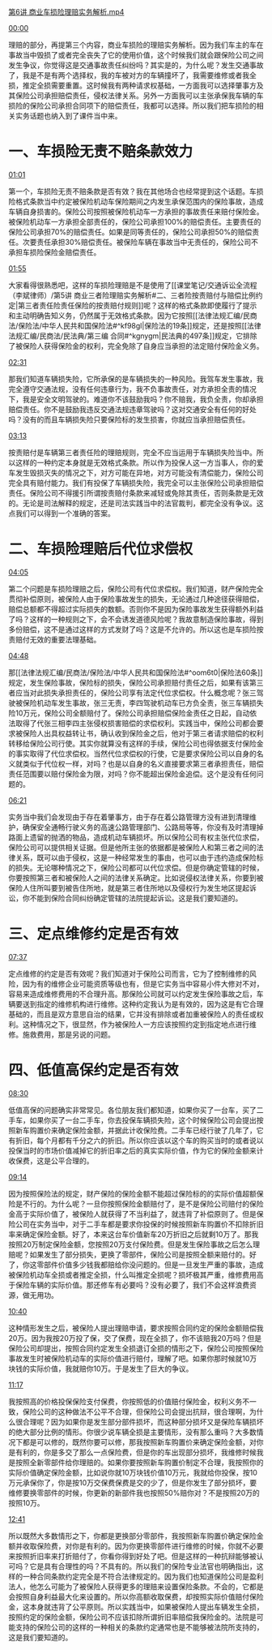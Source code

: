 [第6讲 商业车损险理赔实务解析.mp4](file:///E:%5C法律实务%5C394%20李斌：交通事故诉讼全流程：案例拆解疑难重点问题%5C第6讲%20商业车损险理赔实务解析.mp4)

[00:00](file:///E:/%5C%E6%B3%95%E5%BE%8B%E5%AE%9E%E5%8A%A1%5C394%20%E6%9D%8E%E6%96%8C%EF%BC%9A%E4%BA%A4%E9%80%9A%E4%BA%8B%E6%95%85%E8%AF%89%E8%AE%BC%E5%85%A8%E6%B5%81%E7%A8%8B%EF%BC%9A%E6%A1%88%E4%BE%8B%E6%8B%86%E8%A7%A3%E7%96%91%E9%9A%BE%E9%87%8D%E7%82%B9%E9%97%AE%E9%A2%98%5C%E7%AC%AC6%E8%AE%B2%20%E5%95%86%E4%B8%9A%E8%BD%A6%E6%8D%9F%E9%99%A9%E7%90%86%E8%B5%94%E5%AE%9E%E5%8A%A1%E8%A7%A3%E6%9E%90.mp4#t=0)

理赔的部分，再提第三个内容，商业车损险的理赔实务解析。因为我们车主的车在事故当中毁损了或者完全丧失了它的使用价值，这个时候我们就会跟保险公司之间发生争议，你觉得这是交通事故责任纠纷吗？其实是的，为什么呢？发生交通事故了，我是不是有两个选择权，我的车被对方的车辆撞坏了，我需要维修或者我全损，推定全损需要重置。这时候我有两种请求权基础，一方面我可以选择肇事方及其保险公司承担赔偿责任，侵权法律关系。另外一方面我可以主张承保我车辆的车损险的保险公司承担合同项下的赔偿责任，我都可以选择。所以我们把车损险的相关实务话题也纳入到了课件当中来。
# 一、车损险无责不赔条款效力
[01:01](file:///E:/%5C%E6%B3%95%E5%BE%8B%E5%AE%9E%E5%8A%A1%5C394%20%E6%9D%8E%E6%96%8C%EF%BC%9A%E4%BA%A4%E9%80%9A%E4%BA%8B%E6%95%85%E8%AF%89%E8%AE%BC%E5%85%A8%E6%B5%81%E7%A8%8B%EF%BC%9A%E6%A1%88%E4%BE%8B%E6%8B%86%E8%A7%A3%E7%96%91%E9%9A%BE%E9%87%8D%E7%82%B9%E9%97%AE%E9%A2%98%5C%E7%AC%AC6%E8%AE%B2%20%E5%95%86%E4%B8%9A%E8%BD%A6%E6%8D%9F%E9%99%A9%E7%90%86%E8%B5%94%E5%AE%9E%E5%8A%A1%E8%A7%A3%E6%9E%90.mp4#t=01:01)

第一个，车损险无责不赔条款是否有效？我在其他场合也经常提到这个话题。车损险格式条款当中约定被保险机动车保险期间之内发生承保范围内的保险事故，造成车辆自身损害的。保险公司按照被保险机动车一方承担的事故责任来赔付保险金。被保险机动车一方承担全部责任的，保险公司承担100%的赔偿责任。主要责任的保险公司承担70%的赔偿责任。如果是同等责任的，保险公司承担50%的赔偿责任。次要责任承担30%赔偿责任。被保险车辆在事故当中无责任的，保险公司不承担车损险保险金赔偿责任。

[01:55](file:///E:/%5C%E6%B3%95%E5%BE%8B%E5%AE%9E%E5%8A%A1%5C394%20%E6%9D%8E%E6%96%8C%EF%BC%9A%E4%BA%A4%E9%80%9A%E4%BA%8B%E6%95%85%E8%AF%89%E8%AE%BC%E5%85%A8%E6%B5%81%E7%A8%8B%EF%BC%9A%E6%A1%88%E4%BE%8B%E6%8B%86%E8%A7%A3%E7%96%91%E9%9A%BE%E9%87%8D%E7%82%B9%E9%97%AE%E9%A2%98%5C%E7%AC%AC6%E8%AE%B2%20%E5%95%86%E4%B8%9A%E8%BD%A6%E6%8D%9F%E9%99%A9%E7%90%86%E8%B5%94%E5%AE%9E%E5%8A%A1%E8%A7%A3%E6%9E%90.mp4#t=01:55)

大家看得很熟悉吧，这样的车损险理赔是不是使用了[[课堂笔记/交通诉讼全流程（李斌律师）/第5讲 商业三者险理赔实务解析#二、三者险按责赔付与赔偿比例约定|第三者责任险责任保险的按责赔付规则]]呢？这样的格式条款即使履行了提示和主动明确告知义务，仍然属于无效格式条款。因为它按照[[法律法规汇编/民商法/保险法/中华人民共和国保险法#^kf98gl|保险法的19条]]规定，还是按照[[法律法规汇编/民商法/民法典/第三编 合同#^kgnygm|民法典的497条]]规定，它排除了被保险人获得保险金的权利，完全免除了自身应当承担的法定赔付保险金义务。

[02:31](file:///E:/%5C%E6%B3%95%E5%BE%8B%E5%AE%9E%E5%8A%A1%5C394%20%E6%9D%8E%E6%96%8C%EF%BC%9A%E4%BA%A4%E9%80%9A%E4%BA%8B%E6%95%85%E8%AF%89%E8%AE%BC%E5%85%A8%E6%B5%81%E7%A8%8B%EF%BC%9A%E6%A1%88%E4%BE%8B%E6%8B%86%E8%A7%A3%E7%96%91%E9%9A%BE%E9%87%8D%E7%82%B9%E9%97%AE%E9%A2%98%5C%E7%AC%AC6%E8%AE%B2%20%E5%95%86%E4%B8%9A%E8%BD%A6%E6%8D%9F%E9%99%A9%E7%90%86%E8%B5%94%E5%AE%9E%E5%8A%A1%E8%A7%A3%E6%9E%90.mp4#t=02:31)

那我们知道车辆损失险，它所承保的是车辆损失的一种风险。我驾车发生事故，我完全遵守交通法规，没有任何违章行为，我不负事故责任，对方承担全责的情况下，我是安全文明驾驶的。难道你不该鼓励我吗？你不赔我，我负全责，你却承担赔偿责任。你不是鼓励我违反交通法规违章驾驶吗？这对交通安全有任何的好处吗？没有的而且车辆损失险只要保险标的发生损害，你就应当承担赔偿责任。

[03:13](file:///E:/%5C%E6%B3%95%E5%BE%8B%E5%AE%9E%E5%8A%A1%5C394%20%E6%9D%8E%E6%96%8C%EF%BC%9A%E4%BA%A4%E9%80%9A%E4%BA%8B%E6%95%85%E8%AF%89%E8%AE%BC%E5%85%A8%E6%B5%81%E7%A8%8B%EF%BC%9A%E6%A1%88%E4%BE%8B%E6%8B%86%E8%A7%A3%E7%96%91%E9%9A%BE%E9%87%8D%E7%82%B9%E9%97%AE%E9%A2%98%5C%E7%AC%AC6%E8%AE%B2%20%E5%95%86%E4%B8%9A%E8%BD%A6%E6%8D%9F%E9%99%A9%E7%90%86%E8%B5%94%E5%AE%9E%E5%8A%A1%E8%A7%A3%E6%9E%90.mp4#t=03:13)

按责赔付是车辆第三者责任险的理赔规则，完全不应当运用于车辆损失险当中。所以这样的一种约定本身就是无效格式条款。所以作为投保人这一方当事人，你的爱车发生毁损灭失的情况之下，对方可能在异地，对方可能没有清偿能力，保险公司完全具有赔付能力。我们有投保了车辆损失险，我完全可以主张保险公司承担赔偿责任。保险公司不得援引所谓按责赔付条款来减轻或免除其责任，否则条款是无效的。无论是司法解释的规定，还是司法实践当中的法官裁判，都完全没有争议。这点我们可以得到一个准确的答案。
# 二、车损险理赔后代位求偿权
[04:05](file:///E:/%5C%E6%B3%95%E5%BE%8B%E5%AE%9E%E5%8A%A1%5C394%20%E6%9D%8E%E6%96%8C%EF%BC%9A%E4%BA%A4%E9%80%9A%E4%BA%8B%E6%95%85%E8%AF%89%E8%AE%BC%E5%85%A8%E6%B5%81%E7%A8%8B%EF%BC%9A%E6%A1%88%E4%BE%8B%E6%8B%86%E8%A7%A3%E7%96%91%E9%9A%BE%E9%87%8D%E7%82%B9%E9%97%AE%E9%A2%98%5C%E7%AC%AC6%E8%AE%B2%20%E5%95%86%E4%B8%9A%E8%BD%A6%E6%8D%9F%E9%99%A9%E7%90%86%E8%B5%94%E5%AE%9E%E5%8A%A1%E8%A7%A3%E6%9E%90.mp4#t=245.792654)

第二个问题是车损险理赔之后，保险公司有代位求偿权。我们知道，财产保险完全贯彻补偿原则，被保险人由于保险事故发生的损失，无论通过几种途径获得赔偿，赔偿总额都不得超过实际损失的数额。否则你不是因为保险事故发生获得额外利益了吗？这样的一种规则之下，会不会诱发道德风险呢？我故意制造保险事故，得到多份赔偿，这不是通过这样的方式发财了吗？这是不允许的。所以这也是车损险按责赔付无效的重要法理基础。

[04:48](file:///E:/%5C%E6%B3%95%E5%BE%8B%E5%AE%9E%E5%8A%A1%5C394%20%E6%9D%8E%E6%96%8C%EF%BC%9A%E4%BA%A4%E9%80%9A%E4%BA%8B%E6%95%85%E8%AF%89%E8%AE%BC%E5%85%A8%E6%B5%81%E7%A8%8B%EF%BC%9A%E6%A1%88%E4%BE%8B%E6%8B%86%E8%A7%A3%E7%96%91%E9%9A%BE%E9%87%8D%E7%82%B9%E9%97%AE%E9%A2%98%5C%E7%AC%AC6%E8%AE%B2%20%E5%95%86%E4%B8%9A%E8%BD%A6%E6%8D%9F%E9%99%A9%E7%90%86%E8%B5%94%E5%AE%9E%E5%8A%A1%E8%A7%A3%E6%9E%90.mp4#t=288.733065)

那[[法律法规汇编/民商法/保险法/中华人民共和国保险法#^oom6t0|保险法60条]]规定，发生保险事故，保险标的损失，保险公司承担赔付责任之后，如果有该第三者应当对此损失承担责任的，保险公司享有法定代位求偿权。什么概念呢？张三驾驶被保险机动车发生事故，张三无责，李四驾驶机动车已方负全责，张三车辆损失险10万元，保险公司全额赔付了。保险公司承担赔偿保险金责任之日起，自动依法取得了代张三相李四主张侵权损害赔偿的求偿权利。实践当中，保险公司都会要求被保险人出具权益转让书，确认收到保险金之后，他对于第三者请求赔偿的权利转移给保险公司行使。其实你就算没有这样的手续，保险公司也得依据支付保险金的事实取得了代位求偿权。当然代位求偿权的行使，它是要求保险公司以自身的名义就类似于代位权一样，对吗？也是以自身的名义直接要求第三者承担责任，赔偿责任范围要以赔付保险金为限，对吗？你不能超出保险金追偿。这个是没有任何问题的。

[06:21](file:///E:/%5C%E6%B3%95%E5%BE%8B%E5%AE%9E%E5%8A%A1%5C394%20%E6%9D%8E%E6%96%8C%EF%BC%9A%E4%BA%A4%E9%80%9A%E4%BA%8B%E6%95%85%E8%AF%89%E8%AE%BC%E5%85%A8%E6%B5%81%E7%A8%8B%EF%BC%9A%E6%A1%88%E4%BE%8B%E6%8B%86%E8%A7%A3%E7%96%91%E9%9A%BE%E9%87%8D%E7%82%B9%E9%97%AE%E9%A2%98%5C%E7%AC%AC6%E8%AE%B2%20%E5%95%86%E4%B8%9A%E8%BD%A6%E6%8D%9F%E9%99%A9%E7%90%86%E8%B5%94%E5%AE%9E%E5%8A%A1%E8%A7%A3%E6%9E%90.mp4#t=381.285146)

实务当中我们会发现由于存在着肇事方，由于存在着公路管理方没有进到清理维护，确保安全通畅行驶义务的高速公路管理部门、公路局等等，你没有及时清理掉路面上遗留的抛洒的物品，造成机动车辆损坏。所以保险公司有权主张代位求偿，保险公司可以提供相关证据。但是他所主张的依据都是被保险人和第三者之间的法律关系，既可以由于侵权，这是一种经常发生的事由，也可以由于违约造成保险标的损失。无论哪种情况之下，保险公司都可以代位求偿。但是你确定管辖的时候，你要按照第三者和被保险人之间的法律关系确定。比如说侵权法律关系，你要到被保险人住所叫要到被告住所地，就是第三者住所地以及侵权行为发生地区提起诉讼，你不能到保险合同纠纷确定管辖的法院提起诉讼。这是我们要知道的。
# 三、定点维修约定是否有效
[07:37](file:///E:/%5C%E6%B3%95%E5%BE%8B%E5%AE%9E%E5%8A%A1%5C394%20%E6%9D%8E%E6%96%8C%EF%BC%9A%E4%BA%A4%E9%80%9A%E4%BA%8B%E6%95%85%E8%AF%89%E8%AE%BC%E5%85%A8%E6%B5%81%E7%A8%8B%EF%BC%9A%E6%A1%88%E4%BE%8B%E6%8B%86%E8%A7%A3%E7%96%91%E9%9A%BE%E9%87%8D%E7%82%B9%E9%97%AE%E9%A2%98%5C%E7%AC%AC6%E8%AE%B2%20%E5%95%86%E4%B8%9A%E8%BD%A6%E6%8D%9F%E9%99%A9%E7%90%86%E8%B5%94%E5%AE%9E%E5%8A%A1%E8%A7%A3%E6%9E%90.mp4#t=457.958664)

定点维修的约定是否有效呢？我们知道对于保险公司而言，它为了控制维修的风险，因为有的维修企业可能资质等级也有，但是它实务当中容易小件大修对不对，容易来造成维修费用的不合理升高。那保险公司就可以约定发生保险事故之后，车辆要送到指定的维修机构进行维修。这种约定我认为是有效的，因为这是有它合理基础的，而且是双方意思自治的结果，它并没有排除或者加重被保险人的责任或权利。这种情况之下，很显然，作为被保险人一方应该按照约定到指定地点进行维修。施救费用，那是另说的问题。
# 四、低值高保约定是否有效
[08:30](file:///E:/%5C%E6%B3%95%E5%BE%8B%E5%AE%9E%E5%8A%A1%5C394%20%E6%9D%8E%E6%96%8C%EF%BC%9A%E4%BA%A4%E9%80%9A%E4%BA%8B%E6%95%85%E8%AF%89%E8%AE%BC%E5%85%A8%E6%B5%81%E7%A8%8B%EF%BC%9A%E6%A1%88%E4%BE%8B%E6%8B%86%E8%A7%A3%E7%96%91%E9%9A%BE%E9%87%8D%E7%82%B9%E9%97%AE%E9%A2%98%5C%E7%AC%AC6%E8%AE%B2%20%E5%95%86%E4%B8%9A%E8%BD%A6%E6%8D%9F%E9%99%A9%E7%90%86%E8%B5%94%E5%AE%9E%E5%8A%A1%E8%A7%A3%E6%9E%90.mp4#t=510.313352)

低值高保的问题确实非常常见。各位朋友我们都知道，如果你买了一台车，买了二手车，如果你买了一台二手车，你去投保车辆损失险，这个时候保险公司会提出按照新车购置价来确定保险金额，并据此计收保险费。二手车已经行驶了几年了，它有折旧，每个月都有千分之六的折旧。所以你应该以这个车的购买当时的或者说以投保当时的市场价值减掉它的折旧率之后的真实实际价值，作为它的保险金额来计收保费，这是公平合理的。

[09:14](file:///E:/%5C%E6%B3%95%E5%BE%8B%E5%AE%9E%E5%8A%A1%5C394%20%E6%9D%8E%E6%96%8C%EF%BC%9A%E4%BA%A4%E9%80%9A%E4%BA%8B%E6%95%85%E8%AF%89%E8%AE%BC%E5%85%A8%E6%B5%81%E7%A8%8B%EF%BC%9A%E6%A1%88%E4%BE%8B%E6%8B%86%E8%A7%A3%E7%96%91%E9%9A%BE%E9%87%8D%E7%82%B9%E9%97%AE%E9%A2%98%5C%E7%AC%AC6%E8%AE%B2%20%E5%95%86%E4%B8%9A%E8%BD%A6%E6%8D%9F%E9%99%A9%E7%90%86%E8%B5%94%E5%AE%9E%E5%8A%A1%E8%A7%A3%E6%9E%90.mp4#t=09:14)

因为按照保险法的规定，财产保险的保险金额不能超过保险标的的实际价值超额保险是不行的。为什么呢？一旦你按照保险金额赔付了，是不是保险公司赔付的保险金高于实际价值了，被保险人就获得了不当利益了，就违背了补偿原则了。但是保险公司在实务当中，对于二手车都是要求你投保的时候按照新车购置价不扣除折旧率来确定保险金额。好了，本来这台车价值新车20万折旧之后就剩10万了。那我按照20万制定保险金额，您按照20万支付保险费。但是发生保险事故之后怎么理赔呢？如果发生了部分损失，更换了零部件，保险公司是按照全额来赔付的。好了，你这零部件价值多少钱我都赔给你没问题的。但是一旦发生严重的事故，造成被保险机动车全损或者推定全损，什么叫推定全损呢？损坏极其严重，维修费用高于保险车辆的实际价值。那还修车有必要吗？没有必要了，我们不会这样浪费资源，做无用功。

[10:40](file:///E:/%5C%E6%B3%95%E5%BE%8B%E5%AE%9E%E5%8A%A1%5C394%20%E6%9D%8E%E6%96%8C%EF%BC%9A%E4%BA%A4%E9%80%9A%E4%BA%8B%E6%95%85%E8%AF%89%E8%AE%BC%E5%85%A8%E6%B5%81%E7%A8%8B%EF%BC%9A%E6%A1%88%E4%BE%8B%E6%8B%86%E8%A7%A3%E7%96%91%E9%9A%BE%E9%87%8D%E7%82%B9%E9%97%AE%E9%A2%98%5C%E7%AC%AC6%E8%AE%B2%20%E5%95%86%E4%B8%9A%E8%BD%A6%E6%8D%9F%E9%99%A9%E7%90%86%E8%B5%94%E5%AE%9E%E5%8A%A1%E8%A7%A3%E6%9E%90.mp4#t=10:40)

这种情形发生之后，被保险人提出理赔申请，要求按照合同约定的保险金额赔偿我20万。因为我按20万投了保，交了保费，现在全损了，你不该赔我20万吗？但是保险公司却提出，按照合同约定发生全损退订全损的情形之下，保险公司按照保险事故发生时被保险机动车的实际价值进行赔付，理解了吧。如果你那时候就10万块钱的实际价值，我就赔你10万。于是发生了巨大的争议。

[11:17](file:///E:/%5C%E6%B3%95%E5%BE%8B%E5%AE%9E%E5%8A%A1%5C394%20%E6%9D%8E%E6%96%8C%EF%BC%9A%E4%BA%A4%E9%80%9A%E4%BA%8B%E6%95%85%E8%AF%89%E8%AE%BC%E5%85%A8%E6%B5%81%E7%A8%8B%EF%BC%9A%E6%A1%88%E4%BE%8B%E6%8B%86%E8%A7%A3%E7%96%91%E9%9A%BE%E9%87%8D%E7%82%B9%E9%97%AE%E9%A2%98%5C%E7%AC%AC6%E8%AE%B2%20%E5%95%86%E4%B8%9A%E8%BD%A6%E6%8D%9F%E9%99%A9%E7%90%86%E8%B5%94%E5%AE%9E%E5%8A%A1%E8%A7%A3%E6%9E%90.mp4#t=11:17)

我按照高的价格投保保险支付保费，你按照低的价值赔付保险金，权利义务不一致，保险公司的这种做法不公平不合理，但保险公司会提出抗辩，很合理啊，为什么很合理呢？因为如果你是发生部分部件损坏，而这种部分损坏又是保险车辆损坏的绝大部分比例的情形。你很少说车辆全损是主要情形，没有那么重吗？大多数情况下都是可以修的，既然你要可以修，那我按照新车购置价来确定保险金额，对你是有利的，你是多交了那么一点保险费，但是你的车出现部分损坏，我维修时候我是按照全新零部件给你理赔的。如果你要按照新车购置价制定不合理，我按照你的实际价值确定保险金额，比如说你就10万块钱价值10万元，我就给你投保，按10万元承保你了，你是按10万交保费保费是交的少了，但是你发生了部分损坏，要维修要换零部件的时候，你更新的新部件我也按照50%赔你对？不是按照20万的按照10万。

[12:41](file:///E:/%5C%E6%B3%95%E5%BE%8B%E5%AE%9E%E5%8A%A1%5C394%20%E6%9D%8E%E6%96%8C%EF%BC%9A%E4%BA%A4%E9%80%9A%E4%BA%8B%E6%95%85%E8%AF%89%E8%AE%BC%E5%85%A8%E6%B5%81%E7%A8%8B%EF%BC%9A%E6%A1%88%E4%BE%8B%E6%8B%86%E8%A7%A3%E7%96%91%E9%9A%BE%E9%87%8D%E7%82%B9%E9%97%AE%E9%A2%98%5C%E7%AC%AC6%E8%AE%B2%20%E5%95%86%E4%B8%9A%E8%BD%A6%E6%8D%9F%E9%99%A9%E7%90%86%E8%B5%94%E5%AE%9E%E5%8A%A1%E8%A7%A3%E6%9E%90.mp4#t=12:41)

所以既然大多数情形之下，你都是更换部分零部件，我按照新车购置价确定保险金额并收取保险费，对你是有利的。因为你更换零部件进行维修的时候，你就不必要来按照折旧率来打折赔付了，你看你得到好处了吧。但是这样的一种抗辩能够被认可吗？它是具有合理性的吗？不具有的。所以我们的保险专业法官也明确指出，这样的一种合同条款约定完全是不符合法律规定的。因为我们也知道保险公司是盈利法人，他怎么可能为了被保险人获得更多的理赔来设置保险条款。不会的，它都是会按照自身利益最大化来设置的。所以你高额收取保费，却按照实际价值赔付保险金，这本身就违背了公平原则。所以实践当中，如果被保险人提出车辆发生全损，按照约定的保险金额，保险公司不应该扣除所谓折旧率赔偿我保险金的。法院是可能支持的保险公司的这样的一种相关的条款约定通常也是不能够被法院所支持的，这是我们要知道的。